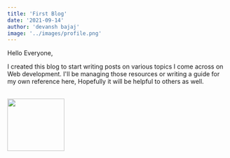 ```yaml
---
title: 'First Blog'
date: '2021-09-14'
author: 'devansh bajaj'
image: '../images/profile.png'
---
```


Hello Everyone,

I created this blog to start writing posts on various topics I come across on Web development. I'll be managing those resources or writing a guide for my own reference here, Hopefully it will be helpful to others as well. 

<br />

<img src="https://i.giphy.com/media/l1J3CbFgn5o7DGRuE/giphy.webp" width="130" height="120" />